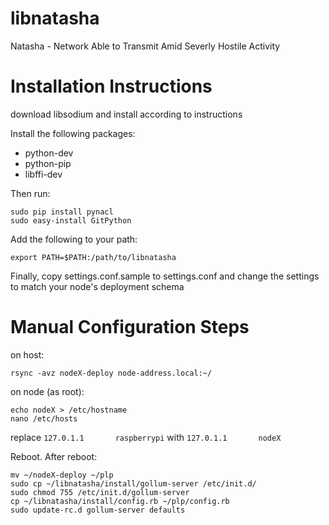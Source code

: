 libnatasha
==========

Natasha - Network Able to Transmit Amid Severly Hostile Activity 


Installation Instructions
=======================

download libsodium and install according to instructions

Install the following packages:
- python-dev
- python-pip
- libffi-dev

Then run:
```
sudo pip install pynacl
sudo easy-install GitPython
```


Add the following to your path:

```
export PATH=$PATH:/path/to/libnatasha
```

Finally, copy settings.conf.sample to settings.conf and change the settings to match your node's deployment schema


Manual Configuration Steps
========================

on host:
```
rsync -avz nodeX-deploy node-address.local:~/
```

on node (as root):
```
echo nodeX > /etc/hostname
nano /etc/hosts
```
replace 
```127.0.1.1       raspberrypi```
with
```127.0.1.1       nodeX```

Reboot. After reboot:

```
mv ~/nodeX-deploy ~/plp
sudo cp ~/libnatasha/install/gollum-server /etc/init.d/
sudo chmod 755 /etc/init.d/gollum-server
cp ~/libnatasha/install/config.rb ~/plp/config.rb
sudo update-rc.d gollum-server defaults

```
